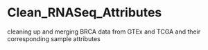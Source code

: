 # Clean_RNASeq_Attributes
cleaning up and merging BRCA data from GTEx and TCGA and their corresponding sample attributes
